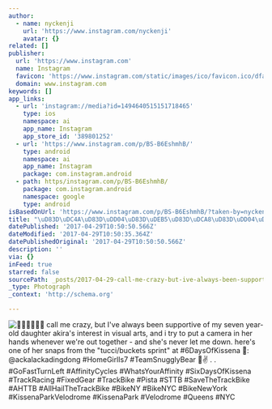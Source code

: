 ```yaml
---
author:
  - name: nyckenji
    url: 'https://www.instagram.com/nyckenji'
    avatar: {}
related: []
publisher:
  url: 'https://www.instagram.com'
  name: Instagram
  favicon: 'https://www.instagram.com/static/images/ico/favicon.ico/dfa85bb1fd63.ico'
  domain: www.instagram.com
keywords: []
app_links:
  - url: 'instagram://media?id=1494640515151718465'
    type: ios
    namespace: ai
    app_name: Instagram
    app_store_id: '389801252'
  - url: 'https://www.instagram.com/p/BS-B6EshmhB/'
    type: android
    namespace: ai
    app_name: Instagram
    package: com.instagram.android
  - path: https/instagram.com/p/BS-B6EshmhB/
    package: com.instagram.android
    namespace: google
    type: android
isBasedOnUrl: 'https://www.instagram.com/p/BS-B6EshmhB/?taken-by=nyckenji'
title: "\uD83D\uDC4A\uD83D\uDD04\uD83D\uDEB5\uD83D\uDCA8\uD83D\uDD04\uD83D\uDC4A call me crazy, but I've always been supportive of my seven year-old daughter akira's interest in visual arts, and i try to put a camera in her hands whenever we're out together - and she's never let me down. here's one of her snaps from the \"tucci/buckets sprint\" at #6DaysOfKissena \uD83D\uDCF8: @ackalackadingdong #HomeGirlIs7 #TeamSnugglyBear \uD83D\uDC4A✌ . . #GoFastTurnLeft #AffinityCycles #WhatsYourAffinity #SixDaysOfKissena #TrackRacing #FixedGear #TrackBike #Pista #STTB #SaveTheTrackBike #AHTTB #AllHailTheTrackBike #BikeNY #BikeNYC #BikeNewYork #KissenaParkVelodrome #KissenaPark #Velodrome #Queens #NYC"
datePublished: '2017-04-29T10:50:50.566Z'
dateModified: '2017-04-29T10:50:35.364Z'
datePublishedOriginal: '2017-04-29T10:50:50.566Z'
description: ''
via: {}
inFeed: true
starred: false
sourcePath: _posts/2017-04-29-call-me-crazy-but-ive-always-been-supportive.md
_type: Photograph
_context: 'http://schema.org'

---
```

![ call me crazy, but I've always been supportive of my seven year-old daughter akira's interest in visual arts, and i try to put a camera in her hands whenever we're out together - and she's never let me down. here's one of her snaps from the "tucci/buckets sprint" at #6DaysOfKissena : @ackalackadingdong #HomeGirlIs7 #TeamSnugglyBear ✌ . . #GoFastTurnLeft #AffinityCycles #WhatsYourAffinity #SixDaysOfKissena #TrackRacing #FixedGear #TrackBike #Pista #STTB #SaveTheTrackBike #AHTTB #AllHailTheTrackBike #BikeNY #BikeNYC #BikeNewYork #KissenaParkVelodrome #KissenaPark #Velodrome #Queens #NYC](https://scontent.cdninstagram.com/t51.2885-15/s640x640/sh0.08/e35/17934689_1077107465723815_4337848567310843904_n.jpg)